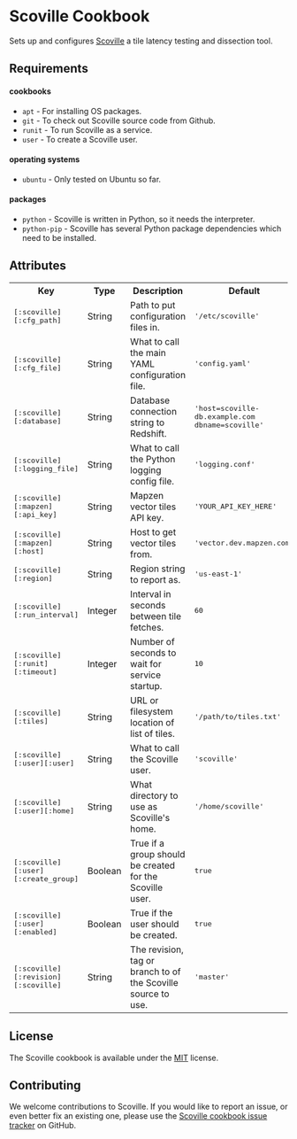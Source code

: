 Scoville Cookbook
=================

Sets up and configures [Scoville](https://github.com/tilezen/scoville) a tile latency testing and dissection tool.

Requirements
------------

#### cookbooks
- `apt` - For installing OS packages.
- `git` - To check out Scoville source code from Github.
- `runit` - To run Scoville as a service.
- `user` - To create a Scoville user.

#### operating systems
- `ubuntu` - Only tested on Ubuntu so far.

#### packages
- `python` - Scoville is written in Python, so it needs the interpreter.
- `python-pip` - Scoville has several Python package dependencies which need to be installed.

Attributes
----------

<table>
  <tr>
    <th>Key</th>
    <th>Type</th>
    <th>Description</th>
    <th>Default</th>
  </tr>
  <tr>
    <td><tt>[:scoville][:cfg_path]</tt></td>
    <td>String</td>
    <td>Path to put configuration files in.</td>
    <td><tt>'/etc/scoville'</tt></td>
  </tr>
  <tr>
    <td><tt>[:scoville][:cfg_file]</tt></td>
    <td>String</td>
    <td>What to call the main YAML configuration file.</td>
    <td><tt>'config.yaml'</tt></td>
  </tr>
  <tr>
    <td><tt>[:scoville][:database]</tt></td>
    <td>String</td>
    <td>Database connection string to Redshift.</td>
    <td><tt>'host=scoville-db.example.com dbname=scoville'</tt></td>
  </tr>
  <tr>
    <td><tt>[:scoville][:logging_file]</tt></td>
    <td>String</td>
    <td>What to call the Python logging config file.</td>
    <td><tt>'logging.conf'</tt></td>
  </tr>
  <tr>
    <td><tt>[:scoville][:mapzen][:api_key]</tt></td>
    <td>String</td>
    <td>Mapzen vector tiles API key.</td>
    <td><tt>'YOUR_API_KEY_HERE'</tt></td>
  </tr>
  <tr>
    <td><tt>[:scoville][:mapzen][:host]</tt></td>
    <td>String</td>
    <td>Host to get vector tiles from.</td>
    <td><tt>'vector.dev.mapzen.com'</tt></td>
  </tr>
  <tr>
    <td><tt>[:scoville][:region]</tt></td>
    <td>String</td>
    <td>Region string to report as.</td>
    <td><tt>'us-east-1'</tt></td>
  </tr>
  <tr>
    <td><tt>[:scoville][:run_interval]</tt></td>
    <td>Integer</td>
    <td>Interval in seconds between tile fetches.</td>
    <td><tt>60</tt></td>
  </tr>
  <tr>
    <td><tt>[:scoville][:runit][:timeout]</tt></td>
    <td>Integer</td>
    <td>Number of seconds to wait for service startup.</td>
    <td><tt>10</tt></td>
  </tr>
  <tr>
    <td><tt>[:scoville][:tiles]</tt></td>
    <td>String</td>
    <td>URL or filesystem location of list of tiles.</td>
    <td><tt>'/path/to/tiles.txt'</tt></td>
  </tr>
  <tr>
    <td><tt>[:scoville][:user][:user]</tt></td>
    <td>String</td>
    <td>What to call the Scoville user.</td>
    <td><tt>'scoville'</tt></td>
  </tr>
  <tr>
    <td><tt>[:scoville][:user][:home]</tt></td>
    <td>String</td>
    <td>What directory to use as Scoville's home.</td>
    <td><tt>'/home/scoville'</tt></td>
  </tr>
  <tr>
    <td><tt>[:scoville][:user][:create_group]</tt></td>
    <td>Boolean</td>
    <td>True if a group should be created for the Scoville user.</td>
    <td><tt>true</tt></td>
  </tr>
  <tr>
    <td><tt>[:scoville][:user][:enabled]</tt></td>
    <td>Boolean</td>
    <td>True if the user should be created.</td>
    <td><tt>true</tt></td>
  </tr>
  <tr>
    <td><tt>[:scoville][:revision][:scoville]</tt></td>
    <td>String</td>
    <td>The revision, tag or branch to of the Scoville source to use.</td>
    <td><tt>'master'</tt></td>
  </tr>
</table>


License
-------

The Scoville cookbook is available under the [MIT](LICENSE) license.

Contributing
------------

We welcome contributions to Scoville. If you would like to report an issue, or even better fix an existing one, please use the [Scoville cookbook issue tracker](https://github.com/tilezen/chef-scoville/issues) on GitHub.
